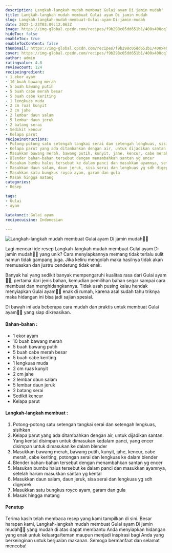 ```yaml
---
description: Langkah-langkah mudah membuat Gulai ayam Di jamin mudah"
title: Langkah-langkah mudah membuat Gulai ayam Di jamin mudah
slug: Langkah-langkah-mudah-membuat-Gulai-ayam-Di-jamin-mudah
date: 2022-1-23T03:09:12.063Z
image: https://img-global.cpcdn.com/recipes/f9b298c05dd651b1/400x400cq70/photo.jpg
hideToc: false
enableToc: true
enableTocContent: false
thumbnail: https://img-global.cpcdn.com/recipes/f9b298c05dd651b1/400x400cq70/photo.jpg
cover: https://img-global.cpcdn.com/recipes/f9b298c05dd651b1/400x400cq70/photo.jpg
author: admin
ratingvalue: 4.8
reviewcount: 124
recipeingredient:
- 1 ekor ayam
- 10 buah bawang merah
- 5 buah bawang putih
- 5 buah cabe merah besar
- 5 buah cabe keriting
- 1 lengkuas muda
- 2 cm ruas kunyit
- 2 cm jahe
- 2 lembar daun salam
- 5 lembar daun jeruk
- 2 batang serai
- Sedikit kencur
- Kelapa parut
recipeinstructions:
- Potong-potong satu setengah tangkai serai dan setengah lengkuas, sisihkan
- Kelapa parut yang ada ditambahkan dengan air, untuk dijadikan santan. Yang kental disimpan untuk dimasukan kedalam panci, yang encer disimpan untuk dimasukan ke dalam blender
- Masukkan bawang merah, bawang putih, kunyit, jahe, kencur, cabe merah, cabe keriting, potongan serai dan lengkuas ke dalam blender
- Blender bahan-bahan tersebut dengan menambahkan santan yg encer
- Masukan bumbu halus tersebut ke dalam panci dan masukkan ayamnya, setelah harum masukkan santan yg kental
- Masukkan daun salam, daun jeruk, sisa serai dan lengkuas yg sdh digeprek
- Masukkan satu bungkus royco ayam, garam dan gula
- Masak hingga matang
categories:
- Resep

tags:
- Gulai
- ayam

katakunci: Gulai ayam
recipecuisine: Indonesian

---
```


![Langkah-langkah mudah membuat Gulai ayam Di jamin mudah👩‍🍳](https://img-global.cpcdn.com/recipes/f9b298c05dd651b1/400x400cq70/photo.jpg)

Lagi mencari ide resep Langkah-langkah mudah membuat Gulai ayam Di jamin mudah👩‍🍳 yang unik? Cara menyiapkannya memang tidak terlalu sulit namun tidak gampang juga. Jika keliru mengolah maka hasilnya tidak akan memuaskan dan justru cenderung tidak enak.

Banyak hal yang sedikit banyak mempengaruhi kualitas rasa dari Gulai ayam👩‍🍳, pertama dari jenis bahan, kemudian pemilihan bahan segar sampai cara membuat dan menghidangkannya. Tidak usah pusing kalau hendak menyiapkan Gulai ayam👩‍🍳 enak di rumah, karena asal sudah tahu triknya maka hidangan ini bisa jadi sajian spesial.

Di bawah ini ada beberapa cara mudah dan praktis untuk membuat Gulai ayam👩‍🍳 yang siap dikreasikan.

<!--inarticleads1-->

#### Bahan-bahan :

- 1 ekor ayam
- 10 buah bawang merah
- 5 buah bawang putih
- 5 buah cabe merah besar
- 5 buah cabe keriting
- 1 lengkuas muda
- 2 cm ruas kunyit
- 2 cm jahe
- 2 lembar daun salam
- 5 lembar daun jeruk
- 2 batang serai
- Sedikit kencur
- Kelapa parut

<!--inarticleads2-->

#### Langkah-langkah membuat :

1. Potong-potong satu setengah tangkai serai dan setengah lengkuas, sisihkan
1. Kelapa parut yang ada ditambahkan dengan air, untuk dijadikan santan. Yang kental disimpan untuk dimasukan kedalam panci, yang encer disimpan untuk dimasukan ke dalam blender
1. Masukkan bawang merah, bawang putih, kunyit, jahe, kencur, cabe merah, cabe keriting, potongan serai dan lengkuas ke dalam blender
1. Blender bahan-bahan tersebut dengan menambahkan santan yg encer
1. Masukan bumbu halus tersebut ke dalam panci dan masukkan ayamnya, setelah harum masukkan santan yg kental
1. Masukkan daun salam, daun jeruk, sisa serai dan lengkuas yg sdh digeprek
1. Masukkan satu bungkus royco ayam, garam dan gula
1. Masak hingga matang

#### Penutup

Terima kasih telah membaca resep yang kami tampilkan di sini. Besar harapan kami, Langkah-langkah mudah membuat Gulai ayam Di jamin mudah👩‍🍳 yang mudah di atas dapat membantu Anda menyiapkan hidangan yang enak untuk keluarga/teman maupun menjadi inspirasi bagi Anda yang berkeinginan untuk berjualan makanan. Semoga bermanfaat dan selamat mencoba!